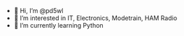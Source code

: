 - 👋 Hi, I’m @pd5wl
- 👀 I’m interested in IT, Electronics, Modetrain, HAM Radio
- 🌱 I’m currently learning Python

<!---
pd5wl/pd5wl is a ✨ special ✨ repository because its just a place to keep track of my futile programming attempts. 
--->
